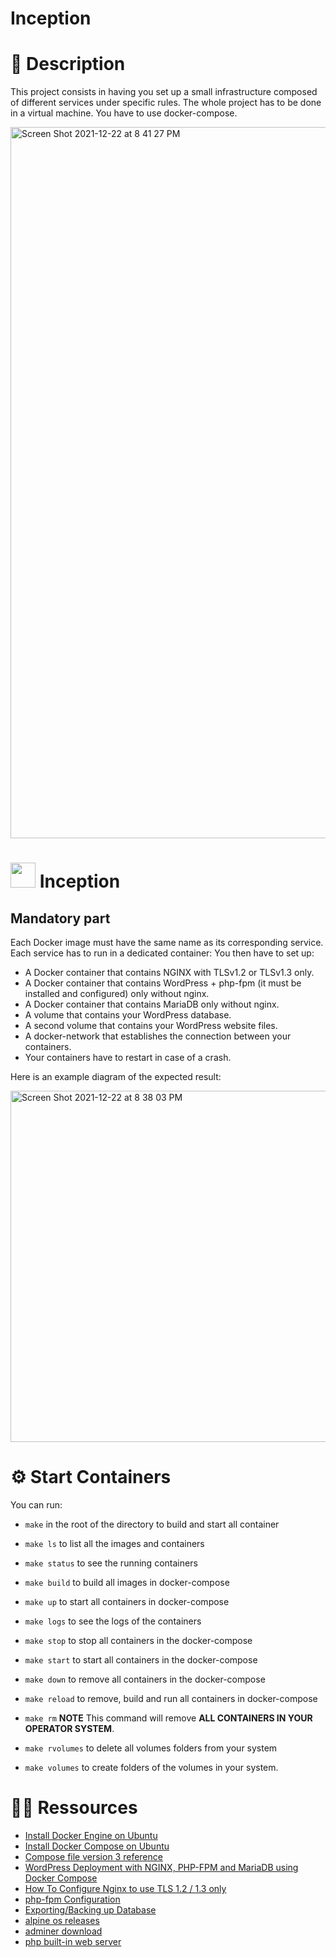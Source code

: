 # Inception
# 🤔 Description

This project consists in having you set up a small infrastructure composed of different
services under specific rules. The whole project has to be done in a virtual machine. You
have to use docker-compose.

<img width="1138" alt="Screen Shot 2021-12-22 at 8 41 27 PM" src="https://user-images.githubusercontent.com/54292953/147146640-ae6e8f26-3332-474a-bc43-be556dd61c66.png">


# <img src="https://www.docker.com/sites/default/files/d8/2019-07/vertical-logo-monochromatic.png"  width="40px"> Inception

## Mandatory part

Each Docker image must have the same name as its corresponding service.
Each service has to run in a dedicated container:
  You then have to set up:
  - A Docker container that contains NGINX with TLSv1.2 or TLSv1.3 only.
  - A Docker container that contains WordPress + php-fpm (it must be installed and configured) only without nginx.
  - A Docker container that contains MariaDB only without nginx.
  - A volume that contains your WordPress database.
  - A second volume that contains your WordPress website files.
  - A docker-network that establishes the connection between your containers.
  - Your containers have to restart in case of a crash.

Here is an example diagram of the expected result:

<img width="562" alt="Screen Shot 2021-12-22 at 8 38 03 PM" src="https://user-images.githubusercontent.com/54292953/147146268-a616f39a-3f16-41f8-80c9-db5494c3dfe7.png">


# ⚙️ Start Containers

You can run:
  - `make` in the root of the directory to build and start all container

  - `make ls` to list all the images and containers

  - `make status` to see the running containers

  - `make build` to build all images in docker-compose

  - `make up` to start all containers in docker-compose

  - `make logs` to see the logs of the containers

  - `make stop` to stop all containers in the docker-compose

  - `make start` to start all containers in the docker-compose

  - `make down` to remove all containers in the docker-compose

  - `make reload` to remove, build and run all containers in docker-compose

  - `make rm` **NOTE** This command will remove **ALL CONTAINERS IN YOUR OPERATOR SYSTEM**.

  - `make rvolumes` to delete all volumes folders from your system

  - `make volumes` to create folders of the volumes in your system.



# 👨‍💻 Ressources
 - [Install Docker Engine on Ubuntu](https://docs.docker.com/engine/install/ubuntu/)
 - [Install Docker Compose on Ubuntu](https://docs.docker.com/compose/install/)
 - [Compose file version 3 reference](https://docs.docker.com/compose/compose-file/compose-file-v3/)
 - [WordPress Deployment with NGINX, PHP-FPM and MariaDB using Docker Compose](https://medium.com/swlh/wordpress-deployment-with-nginx-php-fpm-and-mariadb-using-docker-compose-55f59e5c1a)
 - [How To Configure Nginx to use TLS 1.2 / 1.3 only](https://www.cyberciti.biz/faq/configure-nginx-to-use-only-tls-1-2-and-1-3/)
 -  [php-fpm  Configuration](https://www.php.net/manual/en/install.fpm.configuration.php)
 - [Exporting/Backing up Database](https://wordpress.org/support/article/backing-up-your-database/)
 - [alpine os releases](https://www.alpinelinux.org/releases/)
 - [adminer download](https://www.adminer.org/#download)
 - [php built-in web server](https://www.php.net/manual/en/features.commandline.webserver.php)

